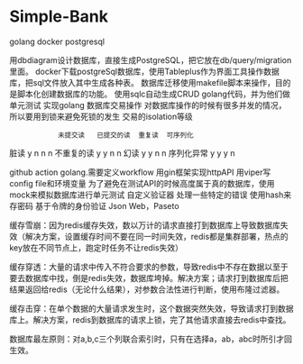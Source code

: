 # Simple-Bank
golang docker postgresql 






用dbdiagram设计数据库，直接生成PostgreSQL，把它放在db/query/migration里面。
docker下载postgreSql数据库，使用Tableplus作为界面工具操作数据库，把sql文件放入其中生成各种表。
数据库迁移使用makefile脚本来操作，目的是脚本化创建数据库的功能。
使用sqlc自动生成CRUD golang代码，并为他们做单元测试
实现golang 数据库交易操作
对数据库操作的时候有很多并发的情况，所以要用到锁来避免死锁的发生
交易的isolation等级


                未提交读   已提交的读  重复读  可序列化
脏读                y         n       n       n
不重复的读           y         y       n       n
幻读                y         y       n       n
序列化异常           y         y       y       n


github action golang.需要定义workflow
用gin框架实现httpAPI
用viper写config file和环境变量
为了避免在测试API的时候高度属于真的数据库，使用mock来模拟数据库进行单元测试
自定义验证器
处理一些特定的错误
使用hash来存密码
基于令牌的身份验证 Json Web，Paseto


缓存雪崩：因为redis缓存失效，数以万计的请求直接打到数据库上导致数据库失效（解决方案，设置缓存时间不要在同一时间失效，redis都是集群部署，热点的key放在不同节点上，跑定时任务不让redis失效）


缓存穿透：大量的请求中传入不符合要求的参数，导致redis中不存在数据以至于要去数据库中找，倒是redis失效，数据库垮掉。解决方案；请求打到数据库后把结果返回给redis（无论什么结果），对参数合法性进行判断，使用布隆过滤器。

缓存击穿：在单个数据的大量请求发生时，这个数据突然失效，导致请求打到数据库上。解决方案，redis到数据库的请求上锁，完了其他请求直接去redis中查找。

数据库最左原则：对a,b,c三个列联合索引时，只有在选择a，ab，abc时所引才回生效。


